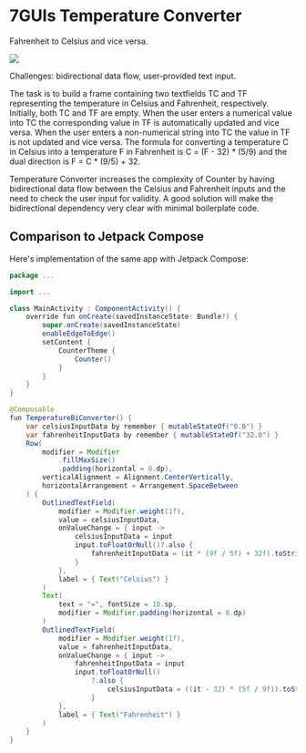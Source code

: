# 7GUIs Temperature Converter

<!-- aui:example 7guis -->
Fahrenheit to Celsius and vice versa.

![](imgs/wrjikjkedkncbjw.webp)

Challenges: bidirectional data flow, user-provided text input.

The task is to build a frame containing two textfields TC and TF representing the temperature in Celsius and Fahrenheit,
respectively. Initially, both TC and TF are empty. When the user enters a numerical value into TC the corresponding
value in TF is automatically updated and vice versa. When the user enters a non-numerical string into TC the value in TF
is not updated and vice versa. The formula for converting a temperature C in Celsius into a temperature F in Fahrenheit
is C = (F - 32) * (5/9) and the dual direction is F = C * (9/5) + 32.

Temperature Converter increases the complexity of Counter by having bidirectional data flow between the Celsius and
Fahrenheit inputs and the need to check the user input for validity. A good solution will make the bidirectional
dependency very clear with minimal boilerplate code.

<!-- aui:include examples/7guis/temperature_converter/src/main.cpp -->

## Comparison to Jetpack Compose

Here's implementation of the same app with Jetpack Compose:

```java
package ...

import ...

class MainActivity : ComponentActivity() {
    override fun onCreate(savedInstanceState: Bundle?) {
        super.onCreate(savedInstanceState)
        enableEdgeToEdge()
        setContent {
            CounterTheme {
                Counter()
            }
        }
    }
}

@Composable
fun TemperatureBiConverter() {
    var celsiusInputData by remember { mutableStateOf("0.0") }
    var fahrenheitInputData by remember { mutableStateOf("32.0") }
    Row(
        modifier = Modifier
            .fillMaxSize()
            .padding(horizontal = 8.dp),
        verticalAlignment = Alignment.CenterVertically,
        horizontalArrangement = Arrangement.SpaceBetween
    ) {
        OutlinedTextField(
            modifier = Modifier.weight(1f),
            value = celsiusInputData,
            onValueChange = { input ->
                celsiusInputData = input
                input.toFloatOrNull()?.also {
                    fahrenheitInputData = (it * (9f / 5f) + 32f).toString()
                }
            },
            label = { Text("Celsius") }
        )
        Text(
            text = "=", fontSize = 18.sp,
            modifier = Modifier.padding(horizontal = 8.dp)
        )
        OutlinedTextField(
            modifier = Modifier.weight(1f),
            value = fahrenheitInputData,
            onValueChange = { input ->
                fahrenheitInputData = input
                input.toFloatOrNull()
                    ?.also {
                        celsiusInputData = ((it - 32) * (5f / 9f)).toString()
                    }
            },
            label = { Text("Fahrenheit") }
        )
    }
}
```
